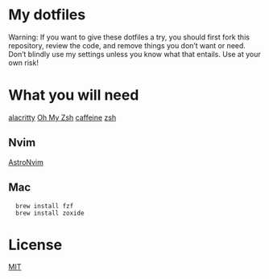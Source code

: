 # My dotfiles

Warning: If you want to give these dotfiles a try, you should first fork this repository, review the code, and remove things you don’t want or need. Don’t blindly use my settings unless you know what that entails. Use at your own risk!

# What you will need

[alacritty](https://github.com/alacritty/alacritty)
[Oh My Zsh](https://ohmyz.sh/)
[caffeine](https://www.atechtown.com/caffeine-for-ubuntu/)
[zsh](https://www.zsh.org/)

## Nvim

[AstroNvim](https://astronvim.github.io/)

## Mac

      brew install fzf
      brew install zoxide


# License

[MIT](https://choosealicense.com/licenses/mit/)
